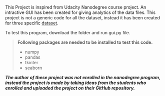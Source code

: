 This Project is inspired from Udacity Nanodegree course project. 
An intractive GUI has been created for giving analytics of the data files. This project is not a generic code for all the dataset, instead it has been created for three specific [dataset](https://github.com/sukantamaikap/bikeshare).

To test this program, download the folder and run gui.py file.

>**Following packages are needed to be installed to test this code.**
>
> - numpy
> - pandas
> - tkinter
> - seaborn
>


***The author of these project was not enrolled in the nanodegree program, instead the project is made by taking ideas from the students who enrolled and uploaded the project on their GitHub repository.*** 


